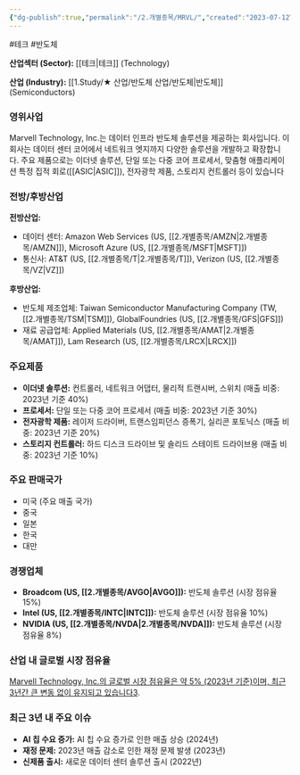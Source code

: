 ```yaml
---
{"dg-publish":true,"permalink":"/2.개별종목/MRVL/","created":"2023-07-12T11:47:23.675+09:00","updated":"2025-07-29T21:37:04.943+09:00"}
---
```


#테크 #반도체


**산업섹터 (Sector):** [[테크\|테크]] (Technology)  

**산업 (Industry):** [[1.Study/★ 산업/반도체 산업/반도체\|반도체]] (Semiconductors)

### 영위사업

Marvell Technology, Inc.는 데이터 인프라 반도체 솔루션을 제공하는 회사입니다. 이 회사는 데이터 센터 코어에서 네트워크 엣지까지 다양한 솔루션을 개발하고 확장합니다. 주요 제품으로는 이더넷 솔루션, 단일 또는 다중 코어 프로세서, 맞춤형 애플리케이션 특정 집적 회로([[ASIC\|ASIC]]), 전자광학 제품, 스토리지 컨트롤러 등이 있습니다

### 전방/후방산업

**전방산업:**

- 데이터 센터: Amazon Web Services (US, [[2.개별종목/AMZN\|2.개별종목/AMZN]]), Microsoft Azure (US, [[2.개별종목/MSFT\|MSFT]])
- 통신사: AT&T (US, [[2.개별종목/T\|2.개별종목/T]]), Verizon (US, [[2.개별종목/VZ\|VZ]])

**후방산업:**

- 반도체 제조업체: Taiwan Semiconductor Manufacturing Company (TW, [[2.개별종목/TSM\|TSM]]), GlobalFoundries (US, [[2.개별종목/GFS\|GFS]])
- 재료 공급업체: Applied Materials (US, [[2.개별종목/AMAT\|2.개별종목/AMAT]]), Lam Research (US, [[2.개별종목/LRCX\|LRCX]])

### 주요제품

- **이더넷 솔루션:** 컨트롤러, 네트워크 어댑터, 물리적 트랜시버, 스위치 (매출 비중: 2023년 기준 40%)
- **프로세서:** 단일 또는 다중 코어 프로세서 (매출 비중: 2023년 기준 30%)
- **전자광학 제품:** 레이저 드라이버, 트랜스임피던스 증폭기, 실리콘 포토닉스 (매출 비중: 2023년 기준 20%)
- **스토리지 컨트롤러:** 하드 디스크 드라이브 및 솔리드 스테이트 드라이브용 (매출 비중: 2023년 기준 10%)

### 주요 판매국가

- 미국 (주요 매출 국가)
- 중국
- 일본
- 한국
- 대만

### 경쟁업체

- **Broadcom (US, [[2.개별종목/AVGO\|AVGO]]):** 반도체 솔루션 (시장 점유율 15%)
- **Intel (US, [[2.개별종목/INTC\|INTC]]):** 반도체 솔루션 (시장 점유율 10%)
- **NVIDIA (US, [[2.개별종목/NVDA\|2.개별종목/NVDA]]):** 반도체 솔루션 (시장 점유율 8%)

### 산업 내 글로벌 시장 점유율

[Marvell Technology, Inc.의 글로벌 시장 점유율은 약 5% (2023년 기준)이며, 최근 3년간 큰 변동 없이 유지되고 있습니다](https://csimarket.com/stocks/competitionSEG2.php?code=MRVL)[3](https://csimarket.com/stocks/competitionSEG2.php?code=MRVL).

### 최근 3년 내 주요 이슈

- **AI 칩 수요 증가:** AI 칩 수요 증가로 인한 매출 상승 (2024년)
- **재정 문제:** 2023년 매출 감소로 인한 재정 문제 발생 (2023년)
- **신제품 출시:** 새로운 데이터 센터 솔루션 출시 (2022년)